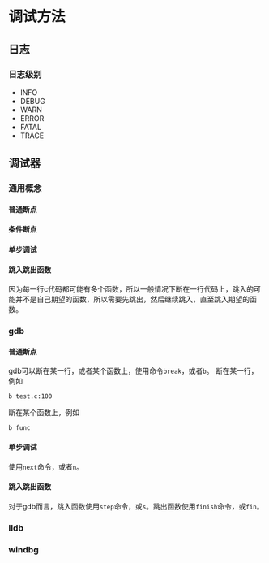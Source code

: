 # 调试方法
## 日志
### 日志级别
- INFO
- DEBUG
- WARN
- ERROR
- FATAL
- TRACE
## 调试器
### 通用概念
#### 普通断点
#### 条件断点
#### 单步调试
#### 跳入跳出函数
因为每一行c代码都可能有多个函数，所以一般情况下断在一行代码上，跳入的可能并不是自己期望的函数，所以需要先跳出，然后继续跳入，直至跳入期望的函数。
### gdb
#### 普通断点
gdb可以断在某一行，或者某个函数上，使用命令`break`，或者`b`。
断在某一行，例如 
```
b test.c:100
```
断在某个函数上，例如 
```
b func
```
#### 单步调试
使用``next``命令，或者``n``。
#### 跳入跳出函数
对于gdb而言，跳入函数使用``step``命令，或``s``。跳出函数使用``finish``命令，或``fin``。
### lldb
### windbg